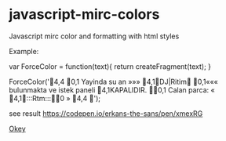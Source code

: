 # javascript-mirc-colors
Javascript mirc color and formatting with html styles

Example:

var ForceColor = function(text){
	return createFragment(text);
}

ForceColor('4,4 0,1 Yayinda su an »»» 4,1DJ|Ritim 0,1««« bulunmakta ve istek paneli 4,1KAPALIDIR. 0,1 Calan parca: « 4,1:::Rtm:::0 » 4,4 ');

see result https://codepen.io/erkans-the-sans/pen/xmexRG































<a href="https://www.okeyy.net/okey" title="okey" rel="me dofollow">Okey</a>

